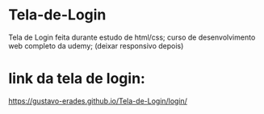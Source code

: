 # Tela-de-Login
Tela de Login feita durante estudo de html/css; curso de desenvolvimento web completo da udemy; (deixar responsivo depois)
# link da tela de login: 
https://gustavo-erades.github.io/Tela-de-Login/login/
